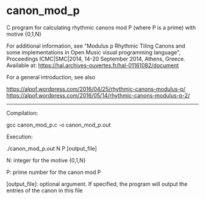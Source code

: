 # canon_mod_p
C program for calculating rhythmic canons mod P (where P is a prime) with motive {0,1,N}

For additional information, see "Modulus p Rhythmic Tiling Canons and some implementations in Open Music
visual programming language", Proceedings ICMC|SMC|2014, 14-20 September 2014, Athens, Greece. Available at: https://hal.archives-ouvertes.fr/hal-01161082/document

For a general introduction, see also

https://alpof.wordpress.com/2016/04/25/rhythmic-canons-modulus-p/
https://alpof.wordpress.com/2016/05/14/rhythmic-canons-modulus-p-2/

*******************************

Compilation:

gcc canon_mod_p.c -o canon_mod_p.out

Execution:

./canon_mod_p.out N P [output_file]

N: integer for the motive {0,1,N}

P: prime number for the canon mod P

[output_file]: optional argument. If specified, the program will output the entries of the canon in this file


